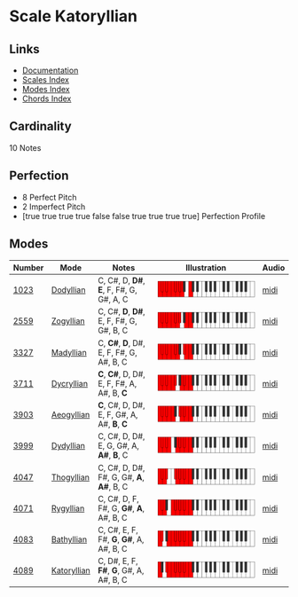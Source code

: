 # Scale Katoryllian

## Links

- [Documentation](index.md)
- [Scales Index](Scales.md)
- [Modes Index](Modes.md)
- [Chords Index](Chords.md)

## Cardinality

10 Notes

## Perfection

- 8 Perfect Pitch
- 2 Imperfect Pitch
- [true true true true false false true true true true] Perfection Profile

## Modes

| Number | Mode | Notes | Illustration | Audio |
|--------|------|-------|--------------|-------|
| [1023](https://ianring.com/musictheory/scales/1023) | [Dodyllian](ModeDodyllian.md) | C, C#, D, **D#**, **E**, F, F#, G, G#, A, C | ![CNaturalDodyllian](ModeCNaturalDodyllian.png) | [midi](https://github.com/edipermadi/music/blob/main/docs/ModeCNaturalDodyllian.mid?raw=true) | 
| [2559](https://ianring.com/musictheory/scales/2559) | [Zogyllian](ModeZogyllian.md) | C, C#, **D**, **D#**, E, F, F#, G, G#, B, C | ![CNaturalZogyllian](ModeCNaturalZogyllian.png) | [midi](https://github.com/edipermadi/music/blob/main/docs/ModeCNaturalZogyllian.mid?raw=true) | 
| [3327](https://ianring.com/musictheory/scales/3327) | [Madyllian](ModeMadyllian.md) | C, **C#**, **D**, D#, E, F, F#, G, A#, B, C | ![CNaturalMadyllian](ModeCNaturalMadyllian.png) | [midi](https://github.com/edipermadi/music/blob/main/docs/ModeCNaturalMadyllian.mid?raw=true) | 
| [3711](https://ianring.com/musictheory/scales/3711) | [Dycryllian](ModeDycryllian.md) | **C**, **C#**, D, D#, E, F, F#, A, A#, B, **C** | ![CNaturalDycryllian](ModeCNaturalDycryllian.png) | [midi](https://github.com/edipermadi/music/blob/main/docs/ModeCNaturalDycryllian.mid?raw=true) | 
| [3903](https://ianring.com/musictheory/scales/3903) | [Aeogyllian](ModeAeogyllian.md) | **C**, C#, D, D#, E, F, G#, A, A#, **B**, **C** | ![CNaturalAeogyllian](ModeCNaturalAeogyllian.png) | [midi](https://github.com/edipermadi/music/blob/main/docs/ModeCNaturalAeogyllian.mid?raw=true) | 
| [3999](https://ianring.com/musictheory/scales/3999) | [Dydyllian](ModeDydyllian.md) | C, C#, D, D#, E, G, G#, A, **A#**, **B**, C | ![CNaturalDydyllian](ModeCNaturalDydyllian.png) | [midi](https://github.com/edipermadi/music/blob/main/docs/ModeCNaturalDydyllian.mid?raw=true) | 
| [4047](https://ianring.com/musictheory/scales/4047) | [Thogyllian](ModeThogyllian.md) | C, C#, D, D#, F#, G, G#, **A**, **A#**, B, C | ![CNaturalThogyllian](ModeCNaturalThogyllian.png) | [midi](https://github.com/edipermadi/music/blob/main/docs/ModeCNaturalThogyllian.mid?raw=true) | 
| [4071](https://ianring.com/musictheory/scales/4071) | [Rygyllian](ModeRygyllian.md) | C, C#, D, F, F#, G, **G#**, **A**, A#, B, C | ![CNaturalRygyllian](ModeCNaturalRygyllian.png) | [midi](https://github.com/edipermadi/music/blob/main/docs/ModeCNaturalRygyllian.mid?raw=true) | 
| [4083](https://ianring.com/musictheory/scales/4083) | [Bathyllian](ModeBathyllian.md) | C, C#, E, F, F#, **G**, **G#**, A, A#, B, C | ![CNaturalBathyllian](ModeCNaturalBathyllian.png) | [midi](https://github.com/edipermadi/music/blob/main/docs/ModeCNaturalBathyllian.mid?raw=true) | 
| [4089](https://ianring.com/musictheory/scales/4089) | [Katoryllian](ModeKatoryllian.md) | C, D#, E, F, **F#**, **G**, G#, A, A#, B, C | ![CNaturalKatoryllian](ModeCNaturalKatoryllian.png) | [midi](https://github.com/edipermadi/music/blob/main/docs/ModeCNaturalKatoryllian.mid?raw=true) | 
